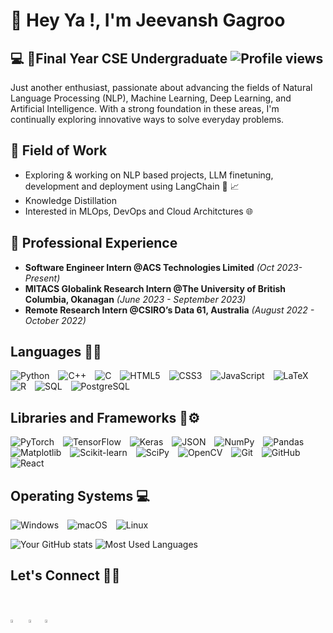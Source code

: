 # 👋 Hey Ya !, I'm Jeevansh Gagroo

## :computer:	:100:Final Year CSE Undergraduate ![Profile views](https://komarev.com/ghpvc/?username=yourusername)


Just another enthusiast, passionate about advancing the fields of Natural Language Processing (NLP), Machine Learning, Deep Learning, and Artificial Intelligence. With a strong foundation in these areas, I'm continually exploring innovative ways to solve everyday problems.

## 🌟 Field of Work
- Exploring & working on NLP based projects, LLM finetuning, development and deployment using LangChain :mag_right:	:chart_with_upwards_trend:
- Knowledge Distillation
- Interested in MLOps, DevOps and Cloud Architctures :globe_with_meridians:	

## 💼 Professional Experience

- **Software Engineer Intern @ACS Technologies Limited** _(Oct 2023-Present)_
- **MITACS Globalink Research Intern @The University of British Columbia, Okanagan** *(June 2023 - September 2023)*
- **Remote Research Intern @CSIRO’s Data 61, Australia** *(August 2022 - October 2022)*

## Languages :man_technologist:	
<p>
  <img alt="Python" src="https://img.shields.io/badge/Python-3776AB?style=for-the-badge&logo=python&logoColor=white" style="margin-right:10px;"/>
  <img alt="C++" src="https://img.shields.io/badge/C++-00599C?style=for-the-badge&logo=cplusplus&logoColor=white" style="margin-right:10px;"/>
  <img alt="C" src="https://img.shields.io/badge/C-00599C?style=for-the-badge&logo=c&logoColor=white" style="margin-right:10px;"/>
  <img alt="HTML5" src="https://img.shields.io/badge/HTML5-E34F26?style=for-the-badge&logo=html5&logoColor=white" style="margin-right:10px;"/>
  <img alt="CSS3" src="https://img.shields.io/badge/CSS3-1572B6?style=for-the-badge&logo=css3&logoColor=white" style="margin-right:10px;"/>
  <img alt="JavaScript" src="https://img.shields.io/badge/JavaScript-F7DF1E?style=for-the-badge&logo=javascript&logoColor=black" style="margin-right:10px;"/>
  <img alt="LaTeX" src="https://img.shields.io/badge/LaTeX-008080?style=for-the-badge&logo=latex&logoColor=white" style="margin-right:10px;"/>
  <img alt="R" src="https://img.shields.io/badge/R-276DC3?style=for-the-badge&logo=r&logoColor=white" style="margin-right:10px;"/>
  <img alt="SQL" src="https://img.shields.io/badge/SQL-4479A1?style=for-the-badge&logo=sql&logoColor=white" style="margin-right:10px;"/>
  <img alt="PostgreSQL" src="https://img.shields.io/badge/PostgreSQL-336791?style=for-the-badge&logo=postgresql&logoColor=white" style="margin-right:10px;"/>
</p>

## Libraries and Frameworks :wrench::gear:
<p>
  <img alt="PyTorch" src="https://img.shields.io/badge/PyTorch-EE4C2C?style=for-the-badge&logo=pytorch&logoColor=white" style="margin-right:10px;"/>
  <img alt="TensorFlow" src="https://img.shields.io/badge/TensorFlow-FF6F00?style=for-the-badge&logo=tensorflow&logoColor=white" style="margin-right:10px;"/>
  <img alt="Keras" src="https://img.shields.io/badge/Keras-D00000?style=for-the-badge&logo=keras&logoColor=white" style="margin-right:10px;"/>
  <img alt="JSON" src="https://img.shields.io/badge/JSON-000000?style=for-the-badge&logo=json&logoColor=white" style="margin-right:10px;"/>
  <img alt="NumPy" src="https://img.shields.io/badge/NumPy-013243?style=for-the-badge&logo=numpy&logoColor=white" style="margin-right:10px;"/>
  <img alt="Pandas" src="https://img.shields.io/badge/Pandas-150458?style=for-the-badge&logo=pandas&logoColor=white" style="margin-right:10px;"/>
  <img alt="Matplotlib" src="https://img.shields.io/badge/Matplotlib-FFFFFF?style=for-the-badge&logo=matplotlib&logoColor=black" style="margin-right:10px;"/>
  <img alt="Scikit-learn" src="https://img.shields.io/badge/scikit_learn-F7931E?style=for-the-badge&logo=scikit-learn&logoColor=white" style="margin-right:10px;"/>
  <img alt="SciPy" src="https://img.shields.io/badge/SciPy-8CAAE6?style=for-the-badge&logo=scipy&logoColor=white" style="margin-right:10px;"/>
  <img alt="OpenCV" src="https://img.shields.io/badge/OpenCV-5C3EE8?style=for-the-badge&logo=opencv&logoColor=white" style="margin-right:10px;"/>
  <img alt="Git" src="https://img.shields.io/badge/Git-F05032?style=for-the-badge&logo=git&logoColor=white" style="margin-right:10px;"/>
  <img alt="GitHub" src="https://img.shields.io/badge/GitHub-181717?style=for-the-badge&logo=github&logoColor=white" style="margin-right:10px;"/>
  <img alt="React" src="https://img.shields.io/badge/React-61DAFB?style=for-the-badge&logo=react&logoColor=black" style="margin-right:10px;"/>
</p>

## Operating Systems 💻

<p>
  <img alt="Windows" src="https://img.shields.io/badge/Windows-0078D6?style=for-the-badge&logo=windows&logoColor=white" style="margin-right:10px;"/>
  <img alt="macOS" src="https://img.shields.io/badge/macOS-000000?style=for-the-badge&logo=apple&logoColor=white" style="margin-right:10px;"/>
  <img alt="Linux" src="https://img.shields.io/badge/Linux-FCC624?style=for-the-badge&logo=linux&logoColor=black" style="margin-right:10px;"/>
</p>

![Your GitHub stats](https://github-readme-stats.vercel.app/api?username=yourusername&show_icons=true)
![Most Used Languages](https://github-readme-stats.vercel.app/api/top-langs/?username=gagroo-jeevansh&layout=compact)

## Let's Connect :handshake::iphone:	
<br>

[<img src="https://img.icons8.com/color/48/000000/twitter.png" width="3.5%"/>](https://twitter.com/_jeevansh)  &nbsp;
[<img src="https://img.icons8.com/color/48/000000/linkedin.png" width="3.5%"/>](https://www.linkedin.com/in/jeevansh-gagroo/)&nbsp; 
<a href="mailto:jgagroo2002@gmail.com"> <img src="https://img.icons8.com/fluent/48/000000/gmail.png" width="3.5%"/>

